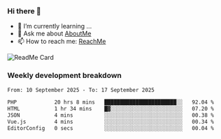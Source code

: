### Hi there 👋

- 🌱 I’m currently learning ...
- 💬 Ask me about [AboutMe](https://www.itzcy.com/about)
- 📫 How to reach me: [ReachMe](https://www.itzcy.com/about)

![ReadMe Card](https://github-readme-stats-ten-gilt.vercel.app/api?username=SuperChenYun&show_icons=true&title_color=fff&icon_color=79ff97&text_color=9f9f9f&bg_color=151515&hide_border=true)

### Weekly development breakdown
<!--START_SECTION:waka-->

```txt
From: 10 September 2025 - To: 17 September 2025

PHP            20 hrs 8 mins   ███████████████████████░░   92.04 %
HTML           1 hr 34 mins    █▓░░░░░░░░░░░░░░░░░░░░░░░   07.20 %
JSON           4 mins          ░░░░░░░░░░░░░░░░░░░░░░░░░   00.38 %
Vue.js         4 mins          ░░░░░░░░░░░░░░░░░░░░░░░░░   00.34 %
EditorConfig   0 secs          ░░░░░░░░░░░░░░░░░░░░░░░░░   00.04 %
```

<!--END_SECTION:waka-->
